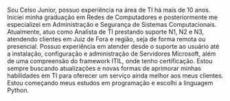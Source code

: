 Sou Celso Junior, possuo experiência na área de TI há mais de 10 anos. Iniciei minha graduação em Redes de Computadores e posteriormente me especializei em Administração e Segurança de Sistemas Computacionais. Atualmente, atuo como Analista de TI prestando suporte N1, N2 e N3, atendendo clientes em Juiz de Fora e região, seja de forma remota ou presencial. Possuo experiência em atender desde o suporte ao usuário até a instalação, configuração e administração de Servidores Microsoft, além de uma compreensão do framework ITIL, onde tenho certificação. Estou sempre buscando atualizações e novas formas de aprimorar minhas habilidades em TI para oferecer um serviço ainda melhor aos meus clientes. Estou começando meus estudos em programação e escolhi a linguagem Python.

